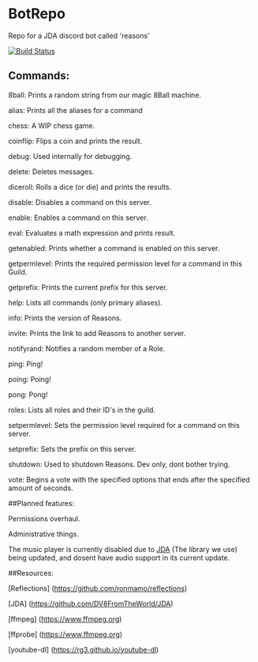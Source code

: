 # BotRepo
Repo for a JDA discord bot called 'reasons'

[![Build Status](https://travis-ci.com/srgood/Reasons.svg?token=FmxyPzr12XaUHxwzpgp8&branch=master)](https://travis-ci.com/srgood/Reasons)

## Commands:

8ball:  Prints a random string from our magic 8Ball machine.

alias:  Prints all the aliases for a command

chess:  A WIP chess game.

coinflip:  Flips a coin and prints the result.

debug:  Used internally for debugging.

delete:  Deletes messages.

diceroll:  Rolls a dice (or die) and prints the results.

disable:  Disables a command on this server.

enable:  Enables a command on this server.

eval:  Evaluates a math expression and prints result.

getenabled:  Prints whether a command is enabled on this server.

getpermlevel:  Prints the required permission level for a command in this Guild.

getprefix:  Prints the current prefix for this server.

help:  Lists all commands (only primary aliases).

info:  Prints the version of Reasons.

invite:  Prints the link to add Reasons to another server.

notifyrand:  Notifies a random member of a Role.

ping:  Ping!

poing:  Poing!

pong:  Pong!

roles:  Lists all roles and their ID's in the guild.

setpermlevel:  Sets the permission level required for a command on this server.

setprefix:  Sets the prefix on this server.

shutdown:  Used to shutdown Reasons. Dev only, dont bother trying.

vote:  Begins a vote with the specified options that ends after the specified amount of seconds.

##Planned features:

Permissions overhaul.

Administrative things.

The music player is currently disabled due to [JDA](https://github.com/DV8FromTheWorld/JDA) (The library we use) being updated, and dosent have audio support in its current update.

##Resources:

 [Reflections] (https://github.com/ronmamo/reflections)

 [JDA] (https://github.com/DV8FromTheWorld/JDA)

 [ffmpeg] (https://www.ffmpeg.org)

 [ffprobe] (https://www.ffmpeg.org)

 [youtube-dl] (https://rg3.github.io/youtube-dl)


